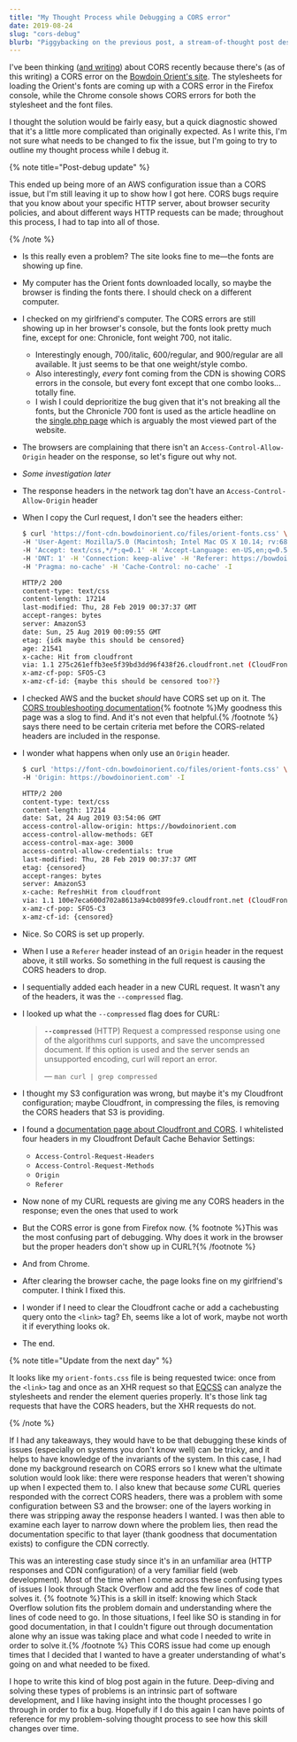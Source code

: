 ```yaml
---
title: "My Thought Process while Debugging a CORS error"
date: 2019-08-24
slug: "cors-debug"
blurb: "Piggybacking on the previous post, a stream-of-thought post describing my own process for fixing a CORS error. Ends up as a Cloudfront configuration debugging session."
---
```


I've been thinking ([and writing](/blog/2019/cors)) about CORS recently because there's (as of this writing) a CORS error on the [Bowdoin Orient's site](https://bowdoinorient.com). The stylesheets for loading the Orient's fonts are coming up with a CORS error in the Firefox console, while the Chrome console shows CORS errors for both the stylesheet and the font files.

I thought the solution would be fairly easy, but a quick diagnostic showed that it's a little more complicated than originally expected. As I write this, I'm not sure what needs to be changed to fix the issue, but I'm going to try to outline my thought process while I debug it.

{% note title="Post-debug update" %}

This ended up being more of an AWS configuration issue than a CORS issue, but I'm still leaving it up to show how I got here. CORS bugs require that you know about your specific HTTP server, about browser security policies, and about different ways HTTP requests can be made; throughout this process, I had to tap into all of those.

{% /note %}

- Is this really even a problem? The site looks fine to me—the fonts are showing up fine.
- My computer has the Orient fonts downloaded locally, so maybe the browser is finding the fonts there. I should check on a different computer.
- I checked on my girlfriend's computer. The CORS errors are still showing up in her browser's console, but the fonts look pretty much fine, except for one: Chronicle, font weight 700, not italic.
  - Interestingly enough, 700/italic, 600/regular, and 900/regular are all available. It just seems to be that one weight/style combo.
  - Also interestingly, _every_ font coming from the CDN is showing CORS errors in the console, but every font except that one combo looks... totally fine.
  - I wish I could deprioritize the bug given that it's not breaking all the fonts, but the Chronicle 700 font is used as the article headline on the [single.php page](https://developer.wordpress.org/themes/template-files-section/post-template-files/#single-php) which is arguably the most viewed part of the website.
- The browsers are complaining that there isn't an `Access-Control-Allow-Origin` header on the response, so let's figure out why not.
- _Some investigation later_
- The response headers in the network tag don't have an `Access-Control-Allow-Origin` header
- When I copy the Curl request, I don't see the headers either:

  ```bash
  $ curl 'https://font-cdn.bowdoinorient.co/files/orient-fonts.css' \
  -H 'User-Agent: Mozilla/5.0 (Macintosh; Intel Mac OS X 10.14; rv:68.0) Gecko/20100101 Firefox/68.0' \
  -H 'Accept: text/css,*/*;q=0.1' -H 'Accept-Language: en-US,en;q=0.5' --compressed \
  -H 'DNT: 1' -H 'Connection: keep-alive' -H 'Referer: https://bowdoinorient.com/' \
  -H 'Pragma: no-cache' -H 'Cache-Control: no-cache' -I

  HTTP/2 200
  content-type: text/css
  content-length: 17214
  last-modified: Thu, 28 Feb 2019 00:37:37 GMT
  accept-ranges: bytes
  server: AmazonS3
  date: Sun, 25 Aug 2019 00:09:55 GMT
  etag: {idk maybe this should be censored}
  age: 21541
  x-cache: Hit from cloudfront
  via: 1.1 275c261effb3ee5f39bd3dd96f438f26.cloudfront.net (CloudFront)
  x-amz-cf-pop: SFO5-C3
  x-amz-cf-id: {maybe this should be censored too??}
  ```

- I checked AWS and the bucket _should_ have CORS set up on it. The [CORS troubleshooting documentation](https://docs.aws.amazon.com/AmazonS3/latest/dev/cors-troubleshooting.html){% footnote %}My goodness this page was a slog to find. And it's not even that helpful.{% /footnote %} says there need to be certain criteria met before the CORS-related headers are included in the response.
- I wonder what happens when only use an `Origin` header.

  ```bash
  $ curl 'https://font-cdn.bowdoinorient.co/files/orient-fonts.css' \
  -H 'Origin: https://bowdoinorient.com' -I

  HTTP/2 200
  content-type: text/css
  content-length: 17214
  date: Sat, 24 Aug 2019 03:54:06 GMT
  access-control-allow-origin: https://bowdoinorient.com
  access-control-allow-methods: GET
  access-control-max-age: 3000
  access-control-allow-credentials: true
  last-modified: Thu, 28 Feb 2019 00:37:37 GMT
  etag: {censored}
  accept-ranges: bytes
  server: AmazonS3
  x-cache: RefreshHit from cloudfront
  via: 1.1 100e7eca600d702a8613a94cb0899fe9.cloudfront.net (CloudFront)
  x-amz-cf-pop: SFO5-C3
  x-amz-cf-id: {censored}
  ```

- Nice. So CORS is set up properly.
- When I use a `Referer` header instead of an `Origin` header in the request above, it still works. So something in the full request is causing the CORS headers to drop.
- I sequentially added each header in a new CURL request. It wasn't any of the headers, it was the `--compressed` flag.
- I looked up what the `--compressed` flag does for CURL:
  > **`--compressed`** (HTTP) Request a compressed response using one of the algorithms curl supports, and save the uncompressed document. If this option is used and the server sends an unsupported encoding, curl will report an error.
  >
  > — `man curl | grep compressed`
- I thought my S3 configuration was wrong, but maybe it's my Cloudfront configuration; maybe Cloudfront, in compressing the files, is removing the CORS headers that S3 is providing.
- I found a [documentation page about Cloudfront and CORS](https://docs.aws.amazon.com/AmazonCloudFront/latest/DeveloperGuide/header-caching.html#header-caching-web-cors). I whitelisted four headers in my Cloudfront Default Cache Behavior Settings:
  - `Access-Control-Request-Headers`
  - `Access-Control-Request-Methods`
  - `Origin`
  - `Referer`
- Now none of my CURL requests are giving me any CORS headers in the response; even the ones that used to work
- But the CORS error is gone from Firefox now. {% footnote %}This was the most confusing part of debugging. Why does it work in the browser but the proper headers don't show up in CURL?{% /footnote %}
- And from Chrome.
- After clearing the browser cache, the page looks fine on my girlfriend's computer. I think I fixed this.
- I wonder if I need to clear the Cloudfront cache or add a cachebusting query onto the `<link>` tag? Eh, seems like a lot of work, maybe not worth it if everything looks ok.
- The end.

{% note title="Update from the next day" %}

It looks like my `orient-fonts.css` file is being requested twice: once from the `<link>` tag and once as an XHR request so that [EQCSS](https://elementqueries.com/) can analyze the stylesheets and render the element queries properly. It's those link tag requests that have the CORS headers, but the XHR requests do not.

{% /note %}

If I had any takeaways, they would have to be that debugging these kinds of issues (especially on systems you don't know well) can be tricky, and it helps to have knowledge of the invariants of the system. In this case, I had done my background research on CORS errors so I knew what the ultimate solution would look like: there were response headers that weren't showing up when I expected them to. I also knew that because _some_ CURL queries responded with the correct CORS headers, there was a problem with some configuration between S3 and the browser: one of the layers working in there was stripping away the response headers I wanted. I was then able to examine each layer to narrow down where the problem lies, then read the documentation specific to that layer (thank goodness that documentation exists) to configure the CDN correctly.

This was an interesting case study since it's in an unfamiliar area (HTTP responses and CDN configuration) of a very familiar field (web development). Most of the time when I come across these confusing types of issues I look through Stack Overflow and add the few lines of code that solves it. {% footnote %}This is a skill in itself: knowing which Stack Overflow solution fits the problem domain and understanding where the lines of code need to go. In those situations, I feel like SO is standing in for good documentation, in that I couldn't figure out through documentation alone why an issue was taking place and what code I needed to write in order to solve it.{% /footnote %} This CORS issue had come up enough times that I decided that I wanted to have a greater understanding of what's going on and what needed to be fixed.

I hope to write this kind of blog post again in the future. Deep-diving and solving these types of problems is an intrinsic part of software development, and I like having insight into the thought processes I go through in order to fix a bug. Hopefully if I do this again I can have points of reference for my problem-solving thought process to see how this skill changes over time.
